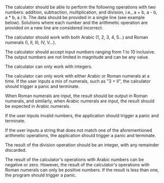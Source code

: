 The calculator should be able to perform the following operations with two numbers: addition, subtraction, multiplication, and division, i.e., a + b, a - b, a * b, a / b. The data should be provided in a single line (see example below). Solutions where each number and the arithmetic operation are provided on a new line are considered incorrect.

The calculator should work with both Arabic (1, 2, 3, 4, 5...) and Roman numerals (I, II, III, IV, V...).

The calculator should accept input numbers ranging from 1 to 10 inclusive. The output numbers are not limited in magnitude and can be any value.

The calculator can only work with integers.

The calculator can only work with either Arabic or Roman numerals at a time. If the user inputs a mix of numerals, such as "3 + II", the calculator should trigger a panic and terminate.

When Roman numerals are input, the result should be output in Roman numerals, and similarly, when Arabic numerals are input, the result should be expected in Arabic numerals.

If the user inputs invalid numbers, the application should trigger a panic and terminate.

If the user inputs a string that does not match one of the aforementioned arithmetic operations, the application should trigger a panic and terminate.

The result of the division operation should be an integer, with any remainder discarded.

The result of the calculator's operations with Arabic numbers can be negative or zero. However, the result of the calculator's operations with Roman numerals can only be positive numbers. If the result is less than one, the program should trigger a panic.
